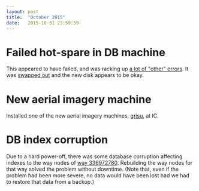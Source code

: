 ```yaml
---
layout: post
title:  "October 2015"
date:   2015-10-31 23:59:59
---
```


# Failed hot-spare in DB machine

This appeared to have failed, and was racking up [a lot of "other" errors](https://github.com/openstreetmap/operations/issues/49#issuecomment-143414304). It was [swapped out](https://github.com/openstreetmap/operations/issues/49#issuecomment-144948083) and the new disk appears to be okay.

# New aerial imagery machine

Installed one of the new aerial imagery machines, [grisu](https://wiki.openstreetmap.org/wiki/Servers/grisu), at IC.

# DB index corruption

Due to a hard power-off, there was some database corruption affecting indexes to the way nodes of [way 336972780](http://www.openstreetmap.org/way/336972780). Rebuilding the way nodes for that way solved the problem without downtime. (Note that, even if the problem had been more severe, no data would have been lost had we had to restore that data from a backup.)
